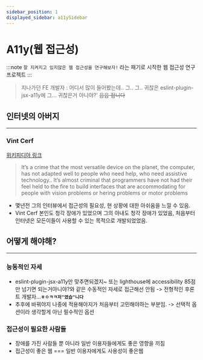 ```yaml
---
sidebar_position: 1
displayed_sidebar: a11ySidebar
---
```


# A11y(웹 접근성)

:::note `잘 지켜지고 있지않은 웹 접근성을 연구해보자!` 라는 패기로 시작한 웹 접근성 연구 프로젝트
:::

> 지나가던 FE 개발자 : 어디서 많이 들어봤는데.. 그.. 그.. 귀찮은 eslint-plugin-jsx-a11y에 그... 귀찮은거 아니야?'
> ~~읍읍 접니다~~

## 인터넷의 아버지

---

### Vint Cerf

[위키피디아 링크](https://en.wikipedia.org/wiki/Vint_Cerf)

> It’s a crime that the most versatile device on the planet, the computer, has not adapted well to people who need help, who need assistive technology.. It’s almost criminal that programmers have not had their feel held to the fire to build interfaces that are accommodating for people with vision problems or hering problems or motor problems

- 몇년전 그의 인터뷰에서 접근성의 필요성, 현 상황에 대한 아쉬움을 느낄 수 있음.
- Vint Cerf 본인도 청각 장애가 있었으며 그의 아내도 청각 장애가 있었음, 처음부터 인터넷은 모든이들이 사용할 수 있는 목적으로 개발되었었음.

## 어떻게 해야해?

---

### 능동적인 자세

- eslint-plugin-jsx-a11y만 맞추면되겠지~ 또는 lighthouse에 accessibility 85점만 넘기면 되는거아니야?와 같은 수동적인 자세로 접근해선 안됨 -> 전형적인 후론트 개발자...**`ㅎㅇㅋㅋ저"였습"니다`**
- 추후에 바꿔야지 나중에 적용해야지가 처음부터 고민해야하는 부분임. -> 선택적 옵션이라 생각할게 아닌 필수적인 옵션

### 접근성이 필요한 사람들

- 장애를 가진 사람들 뿐 아니라 일반 이용자들에게도 좋은 영향을 끼침
- 접근성이 좋은 웹 === 일반 이용자에게도 사용성이 좋은웹
